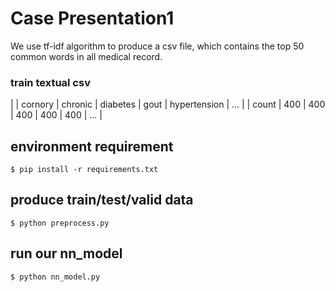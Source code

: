 # Case Presentation1

We use tf-idf algorithm to produce a csv file, which contains the top 50 common words in all medical record.

### train textual csv
| | cornory | chronic | diabetes | gout | hypertension | ... |
| count | 400 | 400 | 400 | 400 | 400 | ... | 

## environment requirement
`$ pip install -r requirements.txt`

## produce train/test/valid data
`$ python preprocess.py`

## run our nn_model
`$ python nn_model.py`
